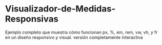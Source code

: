 # Visualizador-de-Medidas-Responsivas
Ejemplo completo que muestra cómo funcionan px, %, em, rem, vw, vh, y fr en un diseño responsivo y visual. versión completamente interactiva
